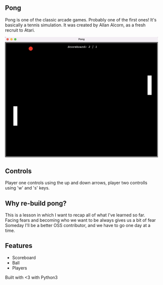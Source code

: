 ## Pong

Pong is one of the classic arcade games. Probably one of the first ones! It's basically a tennis simulation. It was created by Allan Alcorn,
as a fresh recruit to Atari.

![alt text](https://github.com/dbgoytia/algorithms/blob/36a92763b50a0388f6fbeefa133fcc5772f2b88d/pro-bootcamp/022_pong_arcade_game/pong.png?raw=true)

## Controls 
Player one controls using the up and down arrows, player two controlls using 'w' and 's' keys.

## Why re-build pong?

This is a lesson in which I want to recap all of what I've learned so far. Facing fears and becoming who we want to be always gives us a bit of fear
Someday I'll be a better OSS contributor, and we have to go one day at a time.

## Features
* Scoreboard
* Ball
* Players


Built with <3 with Python3